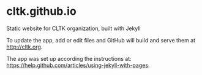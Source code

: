 # cltk.github.io
Static website for CLTK organization, built with Jekyll

To update the app, add or edit files and GitHub will build and serve them at <http://cltk.org>.

The app was set up according the instructions at: <https://help.github.com/articles/using-jekyll-with-pages>.
